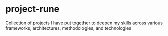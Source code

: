 # project-rune
Collection of projects I have put together to deepen my skills across various frameworks, architectures, methodologies, and technologies 
